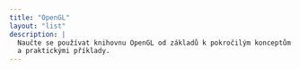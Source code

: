 ```yaml
---
title: "OpenGL"
layout: "list"
description: |
  Naučte se používat knihovnu OpenGL od základů k pokročilým konceptům s našimi interaktivními učebními materiály
  a praktickými příklady.
---
```

